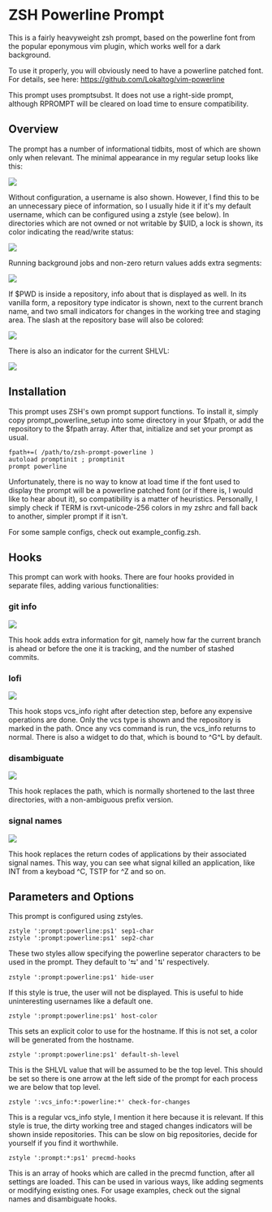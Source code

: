 ZSH Powerline Prompt
==

This is a fairly heavyweight zsh prompt, based on the powerline font from the
popular eponymous vim plugin, which works well for a dark background.

To use it properly, you will obviously need to have a powerline patched font.
For details, see here: https://github.com/Lokaltog/vim-powerline

This prompt uses promptsubst. It does not use a right-side prompt, although
RPROMPT will be cleared on load time to ensure compatibility.


Overview
--

The prompt has a number of informational tidbits, most of which are shown only
when relevant. The minimal appearance in my regular setup looks like this:

![](http://mugenguild.com/~valodim/powerline/plain.png)

Without configuration, a username is also shown. However, I find this to be an
unnecessary piece of information, so I usually hide it if it's my default
username, which can be configured using a zstyle (see below). In directories
which are not owned or not writable by $UID, a lock is shown, its color
indicating the read/write status:

![](http://mugenguild.com/~valodim/powerline/userindicator.png)

Running background jobs and non-zero return values adds extra segments:

![](http://mugenguild.com/~valodim/powerline/returnjob.png)

If $PWD is inside a repository, info about that is displayed as well. In its
vanilla form, a repository type indicator is shown, next to the current branch
name, and two small indicators for changes in the working tree and staging
area. The slash at the repository base will also be colored:

![](http://mugenguild.com/~valodim/powerline/vcsinfo.png)

There is also an indicator for the current SHLVL:

![](http://mugenguild.com/~valodim/powerline/shlvl.png)


Installation
--

This prompt uses ZSH's own prompt support functions. To install it, simply copy
prompt\_powerline\_setup into some directory in your $fpath, or add the
repository to the $fpath array. After that, initialize and set your prompt
as usual.

    fpath+=( /path/to/zsh-prompt-powerline )
    autoload promptinit ; promptinit
    prompt powerline

Unfortunately, there is no way to know at load time if the font used to display
the prompt will be a powerline patched font (or if there is, I would like to
hear about it), so compatibility is a matter of heuristics. Personally, I
simply check if TERM is rxvt-unicode-256 colors in my zshrc and fall back to
another, simpler prompt if it isn't.

For some sample configs, check out example\_config.zsh.


Hooks
--

This prompt can work with hooks. There are four hooks provided in separate
files, adding various functionalities:


### git info

![](http://mugenguild.com/~valodim/powerline/gitinfo.png)

This hook adds extra information for git, namely how far the current branch is
ahead or before the one it is tracking, and the number of stashed commits.

### lofi

![](http://mugenguild.com/~valodim/powerline/lofi.png)

This hook stops vcs\_info right after detection step, before any expensive
operations are done. Only the vcs type is shown and the repository is marked in
the path. Once any vcs command is run, the vcs\_info returns to normal. There
is also a widget to do that, which is bound to ^G^L by default.

### disambiguate

![](http://mugenguild.com/~valodim/powerline/disambiguate.png)

This hook replaces the path, which is normally shortened to the last three
directories, with a non-ambiguous prefix version.

### signal names

![](http://mugenguild.com/~valodim/powerline/signalnames.png)

This hook replaces the return codes of applications by their associated signal
names. This way, you can see what signal killed an application, like INT from a
keyboad ^C, TSTP for ^Z and so on.


Parameters and Options
--

This prompt is configured using zstyles.

    zstyle ':prompt:powerline:ps1' sep1-char
    zstyle ':prompt:powerline:ps1' sep2-char

These two styles allow specifying the powerline seperator characters to be used
in the prompt. They default to '⮀' and '⮁' respectively.

    zstyle ':prompt:powerline:ps1' hide-user

If this style is true, the user will not be displayed. This is useful to hide
uninteresting usernames like a default one.

    zstyle ':prompt:powerline:ps1' host-color

This sets an explicit color to use for the hostname. If this is not set, a
color will be generated from the hostname.

    zstyle ':prompt:powerline:ps1' default-sh-level

This is the SHLVL value that will be assumed to be the top level. This should
be set so there is one arrow at the left side of the prompt for each process we
are below that top level.

    zstyle ':vcs_info:*:powerline:*' check-for-changes

This is a regular vcs\_info style, I mention it here because it is relevant. If
this style is true, the dirty working tree and staged changes indicators will
be shown inside repositories. This can be slow on big repositories, decide for
yourself if you find it worthwhile.

    zstyle ':prompt:*:ps1' precmd-hooks

This is an array of hooks which are called in the precmd function, after all
settings are loaded. This can be used in various ways, like adding segments or
modifying existing ones. For usage examples, check out the signal names and
disambiguate hooks.

